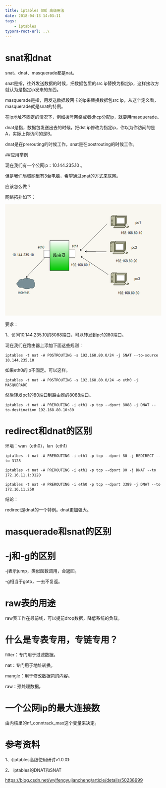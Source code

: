 ```yaml
---
title: iptables（四）高级用法
date: 2018-04-13 14:03:11
tags:
	- iptables
typora-root-url: ..\
---
```




# snat和dnat

snat、dnat、masquerade都是nat。

snat是指，往外发送数据的时候，把数据包里的src ip替换为指定ip，这样接收方就认为是指定ip发来的东西。

masquerade是指，用发送数据段网卡的ip来替换数据包src ip，从这个定义看，masquerade就是snat的特例。

在ip地址不固定的情况下，例如拨号网络或者dhcp分配ip，就要用masquerade。

dnat是指，数据包发送出去的时候，把dst ip修改为指定ip，你以为你访问的是A，实际上你访问的是B。

dnat是在prerouting的时候工作，snat是在postrouting的时候工作。

##应用举例

现在我们有一个公网ip：10.144.235.10 。

但是我们局域网里有3台电脑，希望通过snat的方式来联网。

应该怎么做？

网络拓扑如下：

![](/images/iptables（四）-snat实例.png)

要求：

1、访问10.144.235.10的8088端口，可以转发到pc1的80端口。



现在我们在路由器上添加下面这些规则：

```
iptables -t nat -A POSTROUTING -s 192.168.80.0/24 -j SNAT --to-source 10.144.235.10
```

如果eth0的ip不固定。可以这样。

```
iptables -t nat -A POSTROUTING -s 192.168.80.0/24 -o eth0 -j MASQUERADE
```

然后转发pc1的80端口到路由器的8088端口。

```
iptables -t nat -A PREROUTING -i eth1 -p tcp --dport 8088 -j DNAT --to-destination 192.168.80.10:80
```



# redirect和dnat的区别

环境：wan（eth0），lan（eth1）

```
iptalbes -t nat -A PREROUTING -i eth1 -p tcp --dport 80 -j REDIRECT --to 3128
```

```
iptables -t nat -A PREROUTING -i eth1 -p tcp --dport 80 -j DNAT --to 172.16.11.1:3128
```

```
iptables -t nat -A PREROUTING -i eth0 -p tcp --dport 3389 -j DNAT --to 172.16.11.250
```

结论：

redirect是dnat的一个特例。dnat更加强大。

# masquerade和snat的区别



# -j和-g的区别

-j表示jump，类似函数调用，会返回。

-g相当于goto，一去不复返。



# raw表的用途

raw表工作在最前线，可以提前drop数据，降低系统的负载。



# 什么是专表专用，专链专用？

filter：专门用于过滤数据。

nat：专门用于地址转换。

mangle：用于修改数据包的内容。

raw：预处理数据。

# 一个公网ip的最大连接数

由内核里的nf_conntrack_max这个变量来决定。



# 参考资料

1、《iptables高级使用研讨v1.0.0》

2、 iptables的DNAT和SNAT

https://blog.csdn.net/wylfengyujiancheng/article/details/50238999